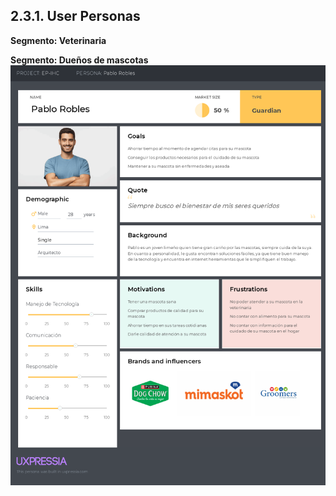 ## 2.3.1. User Personas
**Segmento: Veterinaria**

**Segmento: Dueños de mascotas**
![texto_alternativo](../img_strat/UserPersonaPablo.png)